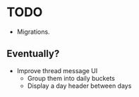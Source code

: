 # TODO

-   Migrations.

## Eventually?

-   Improve thread message UI
    -   Group them into daily buckets
    -   Display a day header between days

